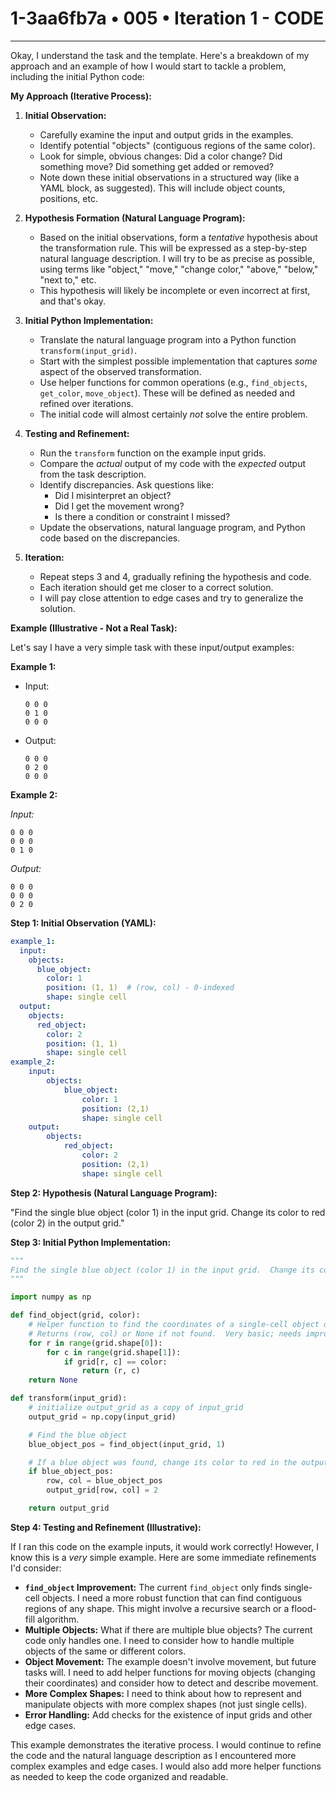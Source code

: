 # 1-3aa6fb7a • 005 • Iteration 1 - CODE

---
Okay, I understand the task and the template. Here's a breakdown of my approach and an example of how I would start to tackle a problem, including the initial Python code:

**My Approach (Iterative Process):**

1.  **Initial Observation:**
    *   Carefully examine the input and output grids in the examples.
    *   Identify potential "objects" (contiguous regions of the same color).
    *   Look for simple, obvious changes: Did a color change? Did something move? Did something get added or removed?
    *   Note down these initial observations in a structured way (like a YAML block, as suggested). This will include object counts, positions, etc.

2.  **Hypothesis Formation (Natural Language Program):**
    *   Based on the initial observations, form a *tentative* hypothesis about the transformation rule. This will be expressed as a step-by-step natural language description.  I will try to be as precise as possible, using terms like "object," "move," "change color," "above," "below," "next to," etc.
    *   This hypothesis will likely be incomplete or even incorrect at first, and that's okay.

3.  **Initial Python Implementation:**
    *   Translate the natural language program into a Python function `transform(input_grid)`.
    *   Start with the simplest possible implementation that captures *some* aspect of the observed transformation.
    *   Use helper functions for common operations (e.g., `find_objects`, `get_color`, `move_object`). These will be defined as needed and refined over iterations.
    *   The initial code will almost certainly *not* solve the entire problem.

4.  **Testing and Refinement:**
    *   Run the `transform` function on the example input grids.
    *   Compare the *actual* output of my code with the *expected* output from the task description.
    *   Identify discrepancies.  Ask questions like:
        *   Did I misinterpret an object?
        *   Did I get the movement wrong?
        *   Is there a condition or constraint I missed?
    *   Update the observations, natural language program, and Python code based on the discrepancies.

5.  **Iteration:**
    *   Repeat steps 3 and 4, gradually refining the hypothesis and code.
    *   Each iteration should get me closer to a correct solution.
    *   I will pay close attention to edge cases and try to generalize the solution.

**Example (Illustrative - Not a Real Task):**

Let's say I have a very simple task with these input/output examples:

**Example 1:**

*   Input:
    ```
    0 0 0
    0 1 0
    0 0 0
    ```
*   Output:
    ```
    0 0 0
    0 2 0
    0 0 0
    ```

**Example 2:**

*Input:*
```
0 0 0
0 0 0
0 1 0
```
*Output:*
```
0 0 0
0 0 0
0 2 0
```

**Step 1: Initial Observation (YAML):**

```yaml
example_1:
  input:
    objects:
      blue_object:
        color: 1
        position: (1, 1)  # (row, col) - 0-indexed
        shape: single cell
  output:
    objects:
      red_object:
        color: 2
        position: (1, 1)
        shape: single cell
example_2:
    input:
        objects:
            blue_object:
                color: 1
                position: (2,1)
                shape: single cell
    output:
        objects:
            red_object:
                color: 2
                position: (2,1)
                shape: single cell
```

**Step 2: Hypothesis (Natural Language Program):**

"Find the single blue object (color 1) in the input grid. Change its color to red (color 2) in the output grid."

**Step 3: Initial Python Implementation:**

```python
"""
Find the single blue object (color 1) in the input grid.  Change its color to red (color 2) in the output grid.
"""

import numpy as np

def find_object(grid, color):
    # Helper function to find the coordinates of a single-cell object of a given color.
    # Returns (row, col) or None if not found.  Very basic; needs improvement later!
    for r in range(grid.shape[0]):
        for c in range(grid.shape[1]):
            if grid[r, c] == color:
                return (r, c)
    return None

def transform(input_grid):
    # initialize output_grid as a copy of input_grid
    output_grid = np.copy(input_grid)

    # Find the blue object
    blue_object_pos = find_object(input_grid, 1)

    # If a blue object was found, change its color to red in the output grid
    if blue_object_pos:
        row, col = blue_object_pos
        output_grid[row, col] = 2

    return output_grid
```

**Step 4: Testing and Refinement (Illustrative):**

If I ran this code on the example inputs, it would work correctly!  However, I know this is a *very* simple example.  Here are some immediate refinements I'd consider:

*   **`find_object` Improvement:** The current `find_object` only finds single-cell objects.  I need a more robust function that can find contiguous regions of any shape. This might involve a recursive search or a flood-fill algorithm.
*   **Multiple Objects:** What if there are multiple blue objects?  The current code only handles one. I need to consider how to handle multiple objects of the same or different colors.
*   **Object Movement:**  The example doesn't involve movement, but future tasks will. I need to add helper functions for moving objects (changing their coordinates) and consider how to detect and describe movement.
*   **More Complex Shapes:**  I need to think about how to represent and manipulate objects with more complex shapes (not just single cells).
*  **Error Handling:** Add checks for the existence of input grids and other edge cases.

This example demonstrates the iterative process.  I would continue to refine the code and the natural language description as I encountered more complex examples and edge cases. I would also add more helper functions as needed to keep the code organized and readable.

